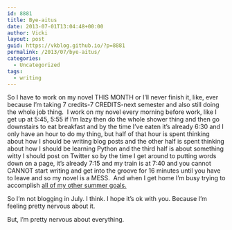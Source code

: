 ```yaml
---
id: 8881
title: Bye-aitus
date: 2013-07-01T13:04:48+00:00
author: Vicki
layout: post
guid: https://vkblog.github.io/?p=8881
permalink: /2013/07/bye-aitus/
categories:
  - Uncategorized
tags:
  - writing
---
```

So I have to work on my novel THIS MONTH or I&#8217;ll never finish it, like, ever because I&#8217;m taking 7 credits-7 CREDITS-next semester and also still doing the whole job thing.  I work on my novel every morning before work, like I get up at 5:45, 5:55 if I&#8217;m lazy then do the whole shower thing and then go downstairs to eat breakfast and by the time I&#8217;ve eaten it&#8217;s already 6:30 and I only have an hour to do my thing, but half of that hour is spent thinking about how I should be writing blog posts and the other half is spent thinking about how I should be learning Python and the third half is about something witty I should post on Twitter so by the time I get around to putting words down on a page, it&#8217;s already 7:15 and my train is at 7:40 and you cannot CANNOT start writing and get into the groove for 16 minutes until you have to leave and so my novel is a MESS.  And when I get home I&#8217;m busy trying to accomplish [all of my other summer goals.](https://vkblog.github.io/2013/05/summer-is-looking-too-ambitious/)

So I&#8217;m not blogging in July. I think. I hope it&#8217;s ok with you. Because I&#8217;m feeling pretty nervous about it.

But, I&#8217;m pretty nervous about everything.
